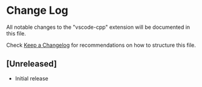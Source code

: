 # Change Log

All notable changes to the "vscode-cpp" extension will be documented in this file.

Check [Keep a Changelog](http://keepachangelog.com/) for recommendations on how to structure this file.

## [Unreleased]

- Initial release